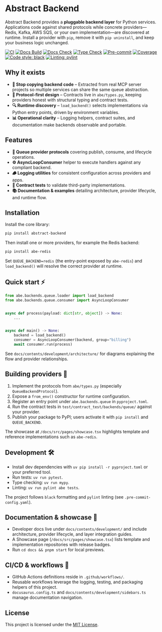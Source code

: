 # Abstract Backend

Abstract Backend provides a **pluggable backend layer** for Python services. Applications code against shared protocols while concrete providers—Redis, Kafka, AWS SQS, or your own implementation—are discovered at runtime. Install a provider with `pip`, remove it with `pip uninstall`, and keep your business logic unchanged.

[![CI](https://github.com/Chisanan232/abstract-backend/actions/workflows/ci.yaml/badge.svg)](https://github.com/Chisanan232/abstract-backend/actions/workflows/ci.yaml)
[![Docs Build](https://github.com/Chisanan232/abstract-backend/actions/workflows/documentation.yaml/badge.svg)](https://github.com/Chisanan232/abstract-backend/actions/workflows/documentation.yaml)
[![Docs Check](https://github.com/Chisanan232/abstract-backend/actions/workflows/docs-build-check.yaml/badge.svg)](https://github.com/Chisanan232/abstract-backend/actions/workflows/docs-build-check.yaml)
[![Type Check](https://github.com/Chisanan232/abstract-backend/actions/workflows/type-check.yml/badge.svg)](https://github.com/Chisanan232/abstract-backend/actions/workflows/type-check.yml)
[![Pre-commit](https://img.shields.io/badge/pre--commit-enabled-brightgreen?logo=pre-commit)](https://pre-commit.com/)
[![Coverage](https://img.shields.io/codecov/c/github/Chisanan232/abstract-backend?logo=codecov)](https://codecov.io/gh/Chisanan232/abstract-backend)
[![Code style: black](https://img.shields.io/badge/code%20style-black-000000.svg)](https://github.com/psf/black)
[![Linting: pylint](https://img.shields.io/badge/linting-pylint-yellowgreen)](https://github.com/pylint-dev/pylint)

## Why it exists

- **🚫 Stop copying backend code** – Extracted from real MCP server projects so multiple services can share the same queue abstraction.
- **📐 Protocol-first design** – Contracts live in `abe/types.py`, keeping providers honest with structural typing and contract tests.
- **🔍 Runtime discovery** – `load_backend()` selects implementations via Python entry points, driven by environment variables.
- **📊 Operational clarity** – Logging helpers, contract suites, and documentation make backends observable and portable.

## Features

- **📮 Queue provider protocols** covering publish, consume, and lifecycle operations.
- **⚙️ AsyncLoopConsumer** helper to execute handlers against any compliant backend.
- **🪵 Logging utilities** for consistent configuration across providers and apps.
- **🧪 Contract tests** to validate third-party implementations.
- **📚 Documentation & examples** detailing architecture, provider lifecycle, and runtime flow.

## Installation

Install the core library:

```bash
pip install abstract-backend
```

Then install one or more providers, for example the Redis backend:

```bash
pip install abe-redis
```

Set `QUEUE_BACKEND=redis` (the entry-point exposed by `abe-redis`) and `load_backend()` will resolve the correct provider at runtime.

## Quick start ⚡️

```python
from abe.backends.queue.loader import load_backend
from abe.backends.queue.consumer import AsyncLoopConsumer


async def process(payload: dict[str, object]) -> None:
    ...


async def main() -> None:
    backend = load_backend()
    consumer = AsyncLoopConsumer(backend, group="billing")
    await consumer.run(process)
```

See `docs/contents/development/architecture/` for diagrams explaining the flow and provider relationships.

## Building providers 🧩

1. Implement the protocols from `abe/types.py` (especially `QueueBackendProtocol`).
2. Expose a `from_env()` constructor for runtime configuration.
3. Register an entry point under `abe.backends.queue` in `pyproject.toml`.
4. Run the contract tests in `test/contract_test/backends/queue/` against your provider.
5. Publish your package to PyPI; users activate it with `pip install` and `QUEUE_BACKEND`.

The showcase at `/docs/src/pages/showcase.tsx` highlights template and reference implementations such as `abe-redis`.

## Development 🛠️

- Install dev dependencies with `uv pip install -r pyproject.toml` or your preferred tool.
- Run tests: `uv run pytest`.
- Type checking: `uv run mypy`.
- Linting: `uv run pylint abe tests`.

The project follows `black` formatting and `pylint` linting (see `.pre-commit-config.yaml`).

## Documentation & showcase 📖

- Developer docs live under `docs/contents/development/` and include architecture, provider lifecycle, and layer integration guides.
- A Showcase page (`/docs/src/pages/showcase.tsx`) lists template and implementation repositories with release badges.
- Run `cd docs && pnpm start` for local previews.

## CI/CD & workflows 🤖

- GitHub Actions definitions reside in `.github/workflows/`.
- Reusable workflows leverage the logging, testing, and packaging helpers of this project.
- `docusaurus.config.ts` and `docs/contents/development/sidebars.ts` manage documentation navigation.

## License

This project is licensed under the [MIT License](./LICENSE).
